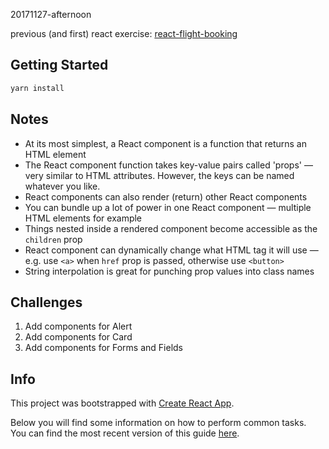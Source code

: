 20171127-afternoon

previous (and first) react exercise: [react-flight-booking](https://github.com/developingAlex/react-flight-booking)

## Getting Started

```sh
yarn install
```

## Notes

- At its most simplest, a React component is a function that returns an HTML element
- The React component function takes key-value pairs called 'props' — very similar to HTML attributes. However, the keys can be named whatever you like.
- React components can also render (return) other React components
- You can bundle up a lot of power in one React component —  multiple HTML elements for example
- Things nested inside a rendered component become accessible as the `children` prop
- React component can dynamically change what HTML tag it will use — e.g. use `<a>` when `href` prop is passed, otherwise use `<button>`
- String interpolation is great for punching prop values into class names


## Challenges

1. Add components for Alert
2. Add components for Card
3. Add components for Forms and Fields

## Info

This project was bootstrapped with [Create React App](https://github.com/facebookincubator/create-react-app).

Below you will find some information on how to perform common tasks.<br>
You can find the most recent version of this guide [here](https://github.com/facebookincubator/create-react-app/blob/master/packages/react-scripts/template/README.md).
